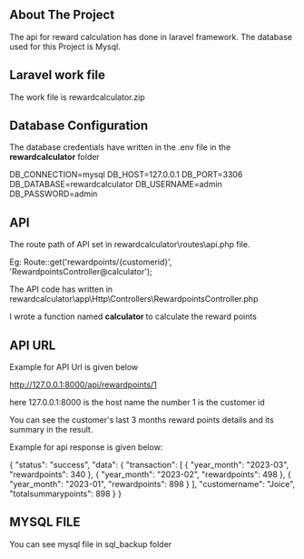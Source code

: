 ## About The Project

The api for reward calculation has done in laravel framework.
The database used for this Project is Mysql.

## Laravel work file
The work file is rewardcalculator.zip

## Database Configuration

The database credentials have written in the .env file in the <b>rewardcalculator</b> folder

DB_CONNECTION=mysql
DB_HOST=127.0.0.1
DB_PORT=3306
DB_DATABASE=rewardcalculator
DB_USERNAME=admin
DB_PASSWORD=admin



## API

The route path of API set in rewardcalculator\routes\api.php file.

Eg: Route::get('rewardpoints/{customerid}', 'RewardpointsController@calculator');


The API code has written in rewardcalculator\app\Http\Controllers\RewardpointsController.php

I wrote a function named <b>calculator </b> to calculate the reward points


## API URL

Example for API Url is given below

http://127.0.0.1:8000/api/rewardpoints/1


here 127.0.0.1:8000 is the host name
the number 1 is the customer id

You can see the customer's last 3 months reward points details and its summary in the result.

Example for api response is given below:

{
    "status": "success",
    "data": {
        "transaction": [
            {
                "year_month": "2023-03",
                "rewardpoints": 340
            },
            {
                "year_month": "2023-02",
                "rewardpoints": 498
            },
            {
                "year_month": "2023-01",
                "rewardpoints": 898
            }
        ],
        "customername": "Joice",
        "totalsummarypoints": 898
    }
}


## MYSQL FILE

You can see mysql file in sql_backup folder
